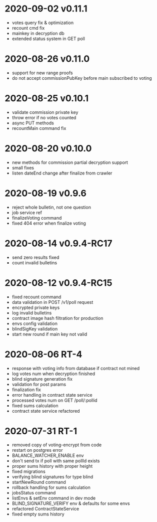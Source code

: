 # 2020-09-02 v0.11.1
- votes query fix & optimization
- recount cmd fix
- mainkey in decryption db
- extended status system in GET poll

# 2020-08-26 v0.11.0
- support for new range proofs
- do not accept commissionPubKey before main subscribed to voting

# 2020-08-25 v0.10.1
- validate commission private key
- throw error if no votes counted
- async PUT methods
- recountMain command fix

# 2020-08-20 v0.10.0
- new methods for commission partial decryption support
- small fixes
- listen dateEnd change after finalize from crawler

# 2020-08-19 v0.9.6
- reject whole bulletin, not one question
- job service ref
- finalizeVoting command
- fixed 404 error when finalize voting

# 2020-08-14 v0.9.4-RC17
- send zero results fixed
- count invalid bulletins

# 2020-08-12 v0.9.4-RC15
- fixed recount command 
- data validation in POST /v1/poll request
- encrypted private keys
- log invalid bulletins
- contract image hash filtration for production
- envs config validation
- blindSigKey validation
- start new round if main key not valid

# 2020-08-06 RT-4

- response with voting info from database if contract not mined
- log votes num when decryption finished
- blind signature generation fix
- validation for post params
- finalization fix
- error handling in contract state service
- processed votes num on GET /poll/:pollid
- fixed sums calculation
- contract state service refactored

# 2020-07-31 RT-1

- removed copy of voting-encrypt from code
- restart on postgres error
- BALANCE_WATCHER_ENABLE env
- don't send tx if poll with same pollId exists
- proper sums history with proper height
- fixed migrations
- verifying blind signatures for type blind
- startNewRound command
- rollback handling for sums calculation
- jobsStatus command
- listEnvs & setEnv command in dev mode
- BLIND_SIGNATURE_VERIFY env & defaults for some envs
- refactored ContractStateService
- fixed empty sums history
